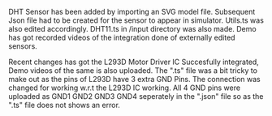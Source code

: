 DHT Sensor has been added by importing an SVG model file. Subsequent Json file had to be created for the sensor to appear in simulator. Utils.ts was also edited accordingly. DHT11.ts in /input directory was also made. Demo has got recorded videos of the integration done of externally edited sensors.


Recent changes has got the L293D Motor Driver IC Succesfully integrated, Demo videos of the same is also uploaded. The ".ts" file was a bit tricky to make out as the pins of L293D have 3 extra GND Pins. The connection was changed for working w.r.t the L293D IC working. All 4 GND pins were uploaded as GND1 GND2 GND3 GND4 seperately in the ".json" file so as the ".ts" file does not shows an error.
